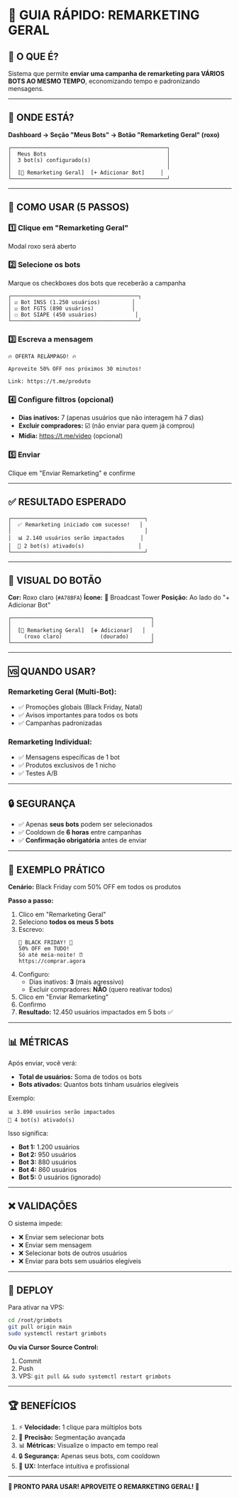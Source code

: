 # 📡 GUIA RÁPIDO: REMARKETING GERAL

## 🎯 **O QUE É?**

Sistema que permite **enviar uma campanha de remarketing para VÁRIOS BOTS AO MESMO TEMPO**, economizando tempo e padronizando mensagens.

---

## 📍 **ONDE ESTÁ?**

**Dashboard → Seção "Meus Bots" → Botão "Remarketing Geral" (roxo)**

```
┌─────────────────────────────────────────────────┐
│  Meus Bots                                      │
│  3 bot(s) configurado(s)                        │
│                                                 │
│  [📡 Remarketing Geral]  [+ Adicionar Bot]     │
└─────────────────────────────────────────────────┘
```

---

## 🚀 **COMO USAR (5 PASSOS)**

### **1️⃣ Clique em "Remarketing Geral"**
Modal roxo será aberto

### **2️⃣ Selecione os bots**
Marque os checkboxes dos bots que receberão a campanha

```
┌────────────────────────────────────────┐
│ ☑️ Bot INSS (1.250 usuários)          │
│ ☑️ Bot FGTS (890 usuários)            │
│ ☐ Bot SIAPE (450 usuários)            │
└────────────────────────────────────────┘
```

### **3️⃣ Escreva a mensagem**
```
🔥 OFERTA RELÂMPAGO! 🔥

Aproveite 50% OFF nos próximos 30 minutos!

Link: https://t.me/produto
```

### **4️⃣ Configure filtros (opcional)**
- **Dias inativos:** 7 (apenas usuários que não interagem há 7 dias)
- **Excluir compradores:** ☑️ (não enviar para quem já comprou)
- **Mídia:** https://t.me/video (opcional)

### **5️⃣ Enviar**
Clique em "Enviar Remarketing" e confirme

---

## ✅ **RESULTADO ESPERADO**

```
┌──────────────────────────────────────────┐
│  ✅ Remarketing iniciado com sucesso!   │
│                                          │
│  📊 2.140 usuários serão impactados     │
│  🤖 2 bot(s) ativado(s)                 │
└──────────────────────────────────────────┘
```

---

## 🎨 **VISUAL DO BOTÃO**

**Cor:** Roxo claro (`#A78BFA`)
**Ícone:** 📡 Broadcast Tower
**Posição:** Ao lado do "+ Adicionar Bot"

```
┌────────────────────────────────────────────┐
│                                            │
│  [📡 Remarketing Geral]  [➕ Adicionar]   │
│    (roxo claro)            (dourado)       │
└────────────────────────────────────────────┘
```

---

## 🆚 **QUANDO USAR?**

### **Remarketing Geral (Multi-Bot):**
- ✅ Promoções globais (Black Friday, Natal)
- ✅ Avisos importantes para todos os bots
- ✅ Campanhas padronizadas

### **Remarketing Individual:**
- ✅ Mensagens específicas de 1 bot
- ✅ Produtos exclusivos de 1 nicho
- ✅ Testes A/B

---

## 🔒 **SEGURANÇA**

- ✅ Apenas **seus bots** podem ser selecionados
- ✅ Cooldown de **6 horas** entre campanhas
- ✅ **Confirmação obrigatória** antes de enviar

---

## 🎯 **EXEMPLO PRÁTICO**

**Cenário:** Black Friday com 50% OFF em todos os produtos

**Passo a passo:**
1. Clico em "Remarketing Geral"
2. Seleciono **todos os meus 5 bots**
3. Escrevo:
   ```
   🖤 BLACK FRIDAY! 🖤
   50% OFF em TUDO!
   Só até meia-noite! ⏰
   https://comprar.agora
   ```
4. Configuro:
   - Dias inativos: **3** (mais agressivo)
   - Excluir compradores: **NÃO** (quero reativar todos)
5. Clico em "Enviar Remarketing"
6. Confirmo
7. **Resultado:** 12.450 usuários impactados em 5 bots ✅

---

## 📊 **MÉTRICAS**

Após enviar, você verá:
- **Total de usuários:** Soma de todos os bots
- **Bots ativados:** Quantos bots tinham usuários elegíveis

Exemplo:
```
📊 3.890 usuários serão impactados
🤖 4 bot(s) ativado(s)
```

Isso significa:
- **Bot 1:** 1.200 usuários
- **Bot 2:** 950 usuários
- **Bot 3:** 880 usuários
- **Bot 4:** 860 usuários
- **Bot 5:** 0 usuários (ignorado)

---

## ❌ **VALIDAÇÕES**

O sistema impede:
- ❌ Enviar sem selecionar bots
- ❌ Enviar sem mensagem
- ❌ Selecionar bots de outros usuários
- ❌ Enviar para bots sem usuários elegíveis

---

## 🚀 **DEPLOY**

Para ativar na VPS:
```bash
cd /root/grimbots
git pull origin main
sudo systemctl restart grimbots
```

**Ou via Cursor Source Control:**
1. Commit
2. Push
3. VPS: `git pull && sudo systemctl restart grimbots`

---

## 🏆 **BENEFÍCIOS**

1. ⚡ **Velocidade:** 1 clique para múltiplos bots
2. 🎯 **Precisão:** Segmentação avançada
3. 📊 **Métricas:** Visualize o impacto em tempo real
4. 🔒 **Segurança:** Apenas seus bots, com cooldown
5. 🎨 **UX:** Interface intuitiva e profissional

---

**🎯 PRONTO PARA USAR! APROVEITE O REMARKETING GERAL! 📡**

